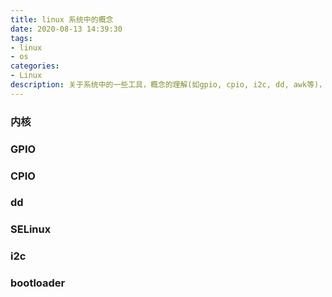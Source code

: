```yaml
---
title: linux 系统中的概念
date: 2020-08-13 14:39:30
tags:
- linux
- os
categories:
- Linux
description: 关于系统中的一些工具，概念的理解(如gpio, cpio, i2c, dd, awk等)， 用简洁易懂的文字表术出来。
---
```


### 内核

### GPIO

### CPIO

### dd

### SELinux

### i2c

### bootloader

### 

